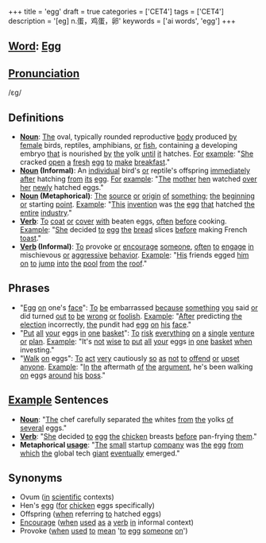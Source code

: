 +++
title = 'egg'
draft = true
categories = ['CET4']
tags = ['CET4']
description = '[eg] n.蛋，鸡蛋，卵'
keywords = ['ai words', 'egg']
+++

## [Word](/en/post/word/): [Egg](/en/post/egg/)

## [Pronunciation](/en/post/pronunciation/)
/ɛɡ/

## Definitions
- **[Noun](/en/post/noun/)**: [The](/en/post/the/) oval, typically rounded reproductive [body](/en/post/body/) produced [by](/en/post/by/) [female](/en/post/female/) birds, reptiles, amphibians, [or](/en/post/or/) [fish](/en/post/fish/), containing [a](/en/post/a/) developing embryo [that](/en/post/that/) is nourished [by](/en/post/by/) [the](/en/post/the/) yolk [until](/en/post/until/) [it](/en/post/it/) hatches. [For](/en/post/for/) [example](/en/post/example/): "[She](/en/post/she/) cracked [open](/en/post/open/) [a](/en/post/a/) [fresh](/en/post/fresh/) [egg](/en/post/egg/) [to](/en/post/to/) [make](/en/post/make/) [breakfast](/en/post/breakfast/)."
- **[Noun](/en/post/noun/) (Informal)**: An [individual](/en/post/individual/) bird's [or](/en/post/or/) reptile's offspring [immediately](/en/post/immediately/) [after](/en/post/after/) hatching [from](/en/post/from/) [its](/en/post/its/) [egg](/en/post/egg/). [For](/en/post/for/) [example](/en/post/example/): "[The](/en/post/the/) [mother](/en/post/mother/) [hen](/en/post/hen/) watched [over](/en/post/over/) [her](/en/post/her/) [newly](/en/post/newly/) hatched eggs."
- **[Noun](/en/post/noun/) (Metaphorical)**: [The](/en/post/the/) [source](/en/post/source/) [or](/en/post/or/) [origin](/en/post/origin/) [of](/en/post/of/) [something](/en/post/something/); [the](/en/post/the/) [beginning](/en/post/beginning/) [or](/en/post/or/) starting [point](/en/post/point/). [Example](/en/post/example/): "[This](/en/post/this/) [invention](/en/post/invention/) was [the](/en/post/the/) [egg](/en/post/egg/) [that](/en/post/that/) hatched [the](/en/post/the/) [entire](/en/post/entire/) [industry](/en/post/industry/)."
- **[Verb](/en/post/verb/)**: [To](/en/post/to/) [coat](/en/post/coat/) [or](/en/post/or/) [cover](/en/post/cover/) [with](/en/post/with/) beaten eggs, [often](/en/post/often/) [before](/en/post/before/) cooking. [Example](/en/post/example/): "[She](/en/post/she/) decided [to](/en/post/to/) [egg](/en/post/egg/) [the](/en/post/the/) [bread](/en/post/bread/) slices [before](/en/post/before/) making French [toast](/en/post/toast/)."
- **[Verb](/en/post/verb/) (Informal)**: [To](/en/post/to/) provoke [or](/en/post/or/) [encourage](/en/post/encourage/) [someone](/en/post/someone/), [often](/en/post/often/) [to](/en/post/to/) [engage](/en/post/engage/) [in](/en/post/in/) mischievous [or](/en/post/or/) [aggressive](/en/post/aggressive/) [behavior](/en/post/behavior/). [Example](/en/post/example/): "[His](/en/post/his/) friends egged [him](/en/post/him/) [on](/en/post/on/) [to](/en/post/to/) [jump](/en/post/jump/) [into](/en/post/into/) [the](/en/post/the/) [pool](/en/post/pool/) [from](/en/post/from/) [the](/en/post/the/) [roof](/en/post/roof/)."

## Phrases
- "[Egg](/en/post/egg/) [on](/en/post/on/) one's [face](/en/post/face/)": [To](/en/post/to/) [be](/en/post/be/) embarrassed [because](/en/post/because/) [something](/en/post/something/) [you](/en/post/you/) said [or](/en/post/or/) did turned [out](/en/post/out/) [to](/en/post/to/) [be](/en/post/be/) [wrong](/en/post/wrong/) [or](/en/post/or/) [foolish](/en/post/foolish/). [Example](/en/post/example/): "[After](/en/post/after/) predicting [the](/en/post/the/) [election](/en/post/election/) incorrectly, [the](/en/post/the/) pundit had [egg](/en/post/egg/) [on](/en/post/on/) [his](/en/post/his/) [face](/en/post/face/)."
- "[Put](/en/post/put/) [all](/en/post/all/) [your](/en/post/your/) eggs [in](/en/post/in/) [one](/en/post/one/) [basket](/en/post/basket/)": [To](/en/post/to/) [risk](/en/post/risk/) [everything](/en/post/everything/) [on](/en/post/on/) [a](/en/post/a/) [single](/en/post/single/) [venture](/en/post/venture/) [or](/en/post/or/) [plan](/en/post/plan/). [Example](/en/post/example/): "It's [not](/en/post/not/) [wise](/en/post/wise/) [to](/en/post/to/) [put](/en/post/put/) [all](/en/post/all/) [your](/en/post/your/) eggs [in](/en/post/in/) [one](/en/post/one/) [basket](/en/post/basket/) [when](/en/post/when/) investing."
- "[Walk](/en/post/walk/) [on](/en/post/on/) eggs": [To](/en/post/to/) [act](/en/post/act/) [very](/en/post/very/) cautiously [so](/en/post/so/) [as](/en/post/as/) [not](/en/post/not/) [to](/en/post/to/) [offend](/en/post/offend/) [or](/en/post/or/) [upset](/en/post/upset/) [anyone](/en/post/anyone/). [Example](/en/post/example/): "[In](/en/post/in/) [the](/en/post/the/) aftermath [of](/en/post/of/) [the](/en/post/the/) [argument](/en/post/argument/), he's been walking [on](/en/post/on/) eggs [around](/en/post/around/) [his](/en/post/his/) [boss](/en/post/boss/)."

## [Example](/en/post/example/) Sentences
- **[Noun](/en/post/noun/)**: "[The](/en/post/the/) chef carefully separated [the](/en/post/the/) whites [from](/en/post/from/) [the](/en/post/the/) yolks [of](/en/post/of/) [several](/en/post/several/) eggs."
- **[Verb](/en/post/verb/)**: "[She](/en/post/she/) decided [to](/en/post/to/) [egg](/en/post/egg/) [the](/en/post/the/) [chicken](/en/post/chicken/) breasts [before](/en/post/before/) pan-frying [them](/en/post/them/)."
- **Metaphorical [usage](/en/post/usage/)**: "[The](/en/post/the/) [small](/en/post/small/) startup [company](/en/post/company/) was [the](/en/post/the/) [egg](/en/post/egg/) [from](/en/post/from/) [which](/en/post/which/) [the](/en/post/the/) global tech [giant](/en/post/giant/) [eventually](/en/post/eventually/) emerged."

## Synonyms
- Ovum ([in](/en/post/in/) [scientific](/en/post/scientific/) contexts)
- Hen's [egg](/en/post/egg/) ([for](/en/post/for/) [chicken](/en/post/chicken/) eggs specifically)
- Offspring ([when](/en/post/when/) referring [to](/en/post/to/) hatched eggs)
- [Encourage](/en/post/encourage/) ([when](/en/post/when/) [used](/en/post/used/) [as](/en/post/as/) [a](/en/post/a/) [verb](/en/post/verb/) [in](/en/post/in/) informal context)
- Provoke ([when](/en/post/when/) [used](/en/post/used/) [to](/en/post/to/) [mean](/en/post/mean/) '[to](/en/post/to/) [egg](/en/post/egg/) [someone](/en/post/someone/) [on](/en/post/on/)')
